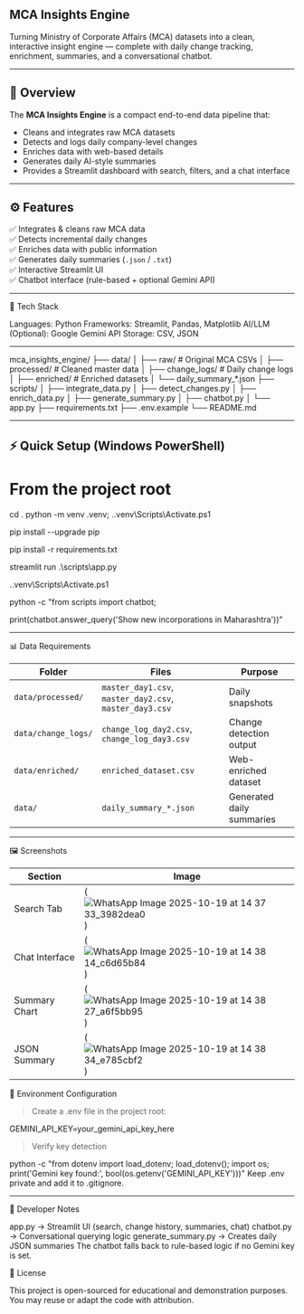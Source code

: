 ## MCA Insights Engine

Turning Ministry of Corporate Affairs (MCA) datasets into a clean, interactive insight engine — complete with daily change tracking, enrichment, summaries, and a conversational chatbot.

---

## 🧭 Overview

The **MCA Insights Engine** is a compact end-to-end data pipeline that:

- Cleans and integrates raw MCA datasets  
- Detects and logs daily company-level changes  
- Enriches data with web-based details  
- Generates daily AI-style summaries  
- Provides a Streamlit dashboard with search, filters, and a chat interface  

---

## ⚙️ Features

✅ Integrates & cleans raw MCA data  
✅ Detects incremental daily changes  
✅ Enriches data with public information  
✅ Generates daily summaries (`.json` / `.txt`)  
✅ Interactive Streamlit UI  
✅ Chatbot interface (rule-based + optional Gemini API)  

---

🧩 Tech Stack

Languages: Python
Frameworks: Streamlit, Pandas, Matplotlib
AI/LLM (Optional): Google Gemini API
Storage: CSV, JSON

---

mca_insights_engine/
├── data/
│ ├── raw/ # Original MCA CSVs
│ ├── processed/ # Cleaned master data
│ ├── change_logs/ # Daily change logs
│ ├── enriched/ # Enriched datasets
│ └── daily_summary_*.json
├── scripts/
│ ├── integrate_data.py
│ ├── detect_changes.py
│ ├── enrich_data.py
│ ├── generate_summary.py
│ ├── chatbot.py
│ └── app.py
├── requirements.txt
├── .env.example
└── README.md



---

## ⚡ Quick Setup (Windows PowerShell)

# From the project root
cd .
python -m venv .venv; .\.venv\Scripts\Activate.ps1

pip install --upgrade pip

pip install -r requirements.txt

streamlit run .\scripts\app.py

.\.venv\Scripts\Activate.ps1

python -c "from scripts import chatbot;

print(chatbot.answer_query('Show new incorporations in Maharashtra'))"

---

📊 Data Requirements


| Folder              | Files                                                   | Purpose                   |
| ------------------- | ------------------------------------------------------- | ------------------------- |
| `data/processed/`   | `master_day1.csv`, `master_day2.csv`, `master_day3.csv` | Daily snapshots           |
| `data/change_logs/` | `change_log_day2.csv`, `change_log_day3.csv`            | Change detection output   |
| `data/enriched/`    | `enriched_dataset.csv`                                  | Web-enriched dataset      |
| `data/`             | `daily_summary_*.json`                                  | Generated daily summaries |

--- 

🖼️ Screenshots

| Section        | Image                                                     |
| -------------- | --------------------------------------------------------- |
| Search Tab     | (![WhatsApp Image 2025-10-19 at 14 37 33_3982dea0](https://github.com/user-attachments/assets/0aa6193f-162a-446d-8113-e14c6dc86e3f))|
| Chat Interface | (![WhatsApp Image 2025-10-19 at 14 38 14_c6d65b84](https://github.com/user-attachments/assets/5677ba17-b352-4bc2-a398-d6758e0d8887))|
| Summary Chart  | (![WhatsApp Image 2025-10-19 at 14 38 27_a6f5bb95](https://github.com/user-attachments/assets/41857347-a625-4ad8-a591-84af4cff754b))|
| JSON Summary   | (![WhatsApp Image 2025-10-19 at 14 38 34_e785cbf2](https://github.com/user-attachments/assets/df2254b8-ca2d-4ada-b46c-6b354e6b8ee4))|

🔐 Environment Configuration

> Create a .env file in the project root:

GEMINI_API_KEY=your_gemini_api_key_here

 > Verify key detection

python -c "from dotenv import load_dotenv;
load_dotenv();
import os; print('Gemini key found:', bool(os.getenv('GEMINI_API_KEY')))"
Keep .env private and add it to .gitignore.

---

🧠 Developer Notes

app.py → Streamlit UI (search, change history, summaries, chat)
chatbot.py → Conversational querying logic
generate_summary.py → Creates daily JSON summaries
The chatbot falls back to rule-based logic if no Gemini key is set.

📜 License

This project is open-sourced for educational and demonstration purposes.
You may reuse or adapt the code with attribution.



